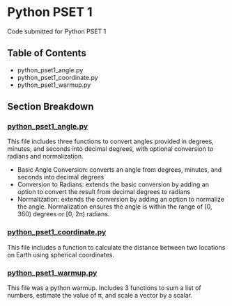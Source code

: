 # Python PSET 1
Code submitted for Python PSET 1

## Table of Contents
- python_pset1_angle.py
- python_pset1_coordinate.py
- python_pset1_warmup.py

## Section Breakdown
### [python_pset1_angle.py](https://github.com/diipakshii/SSP/blob/main/python_pset1/python_pset1_angle.py)
This file includes three functions to convert angles provided in degrees, minutes, and seconds into decimal degrees, with optional conversion to radians and normalization. 
- Basic Angle Conversion: converts an angle from degrees, minutes, and seconds into decimal degrees
- Conversion to Radians: extends the basic conversion by adding an option to convert the result from decimal degrees to radians
- Normalization: extends the conversion by adding an option to normalize the angle. Normalization ensures the angle is within the range of [0, 360) degrees or [0, 2π) radians.

### [python_pset1_coordinate.py](https://github.com/diipakshii/SSP/blob/main/python_pset1/python_pset1_coordinate.py)
This file includes a function to calculate the distance between two locations on Earth using spherical coordinates.

### [python_pset1_warmup.py](https://github.com/diipakshii/SSP/blob/main/python_pset1/python_pset1_warmup.py)
This file was a python warmup. Includes 3 functions to sum a list of numbers, estimate the value of π, and scale a vector by a scalar.
